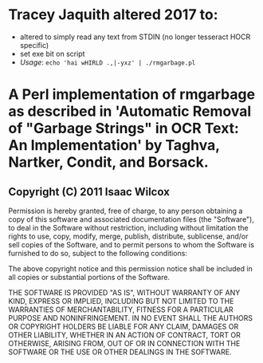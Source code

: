 # Tracey Jaquith altered 2017 to:
- altered to simply read any text from STDIN (no longer tesseract HOCR specific)
- set exe bit on script
- *Usage*:  `echo 'hai wHIRLD .,|-yxz' | ./rmgarbage.pl`


# A Perl implementation of rmgarbage as described in 'Automatic Removal of "Garbage Strings" in OCR Text: An Implementation' by Taghva, Nartker, Condit, and Borsack.

## Copyright (C) 2011 Isaac Wilcox

Permission is hereby granted, free of charge, to any person obtaining a copy of
this software and associated documentation files (the "Software"), to deal in
the Software without restriction, including without limitation the rights to
use, copy, modify, merge, publish, distribute, sublicense, and/or sell copies
of the Software, and to permit persons to whom the Software is furnished to do
so, subject to the following conditions:

The above copyright notice and this permission notice shall be included in all
copies or substantial portions of the Software.

THE SOFTWARE IS PROVIDED "AS IS", WITHOUT WARRANTY OF ANY KIND, EXPRESS OR
IMPLIED, INCLUDING BUT NOT LIMITED TO THE WARRANTIES OF MERCHANTABILITY,
FITNESS FOR A PARTICULAR PURPOSE AND NONINFRINGEMENT. IN NO EVENT SHALL THE
AUTHORS OR COPYRIGHT HOLDERS BE LIABLE FOR ANY CLAIM, DAMAGES OR OTHER
LIABILITY, WHETHER IN AN ACTION OF CONTRACT, TORT OR OTHERWISE, ARISING FROM,
OUT OF OR IN CONNECTION WITH THE SOFTWARE OR THE USE OR OTHER DEALINGS IN THE
SOFTWARE.
